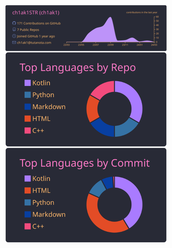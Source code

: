 [![](https://raw.githubusercontent.com/ch1ak1STR/ch1ak1STR/master/profile-summary-card-output/dracula/0-profile-details.svg)](https://github.com/vn7n24fzkq/github-profile-summary-cards)
[![](https://raw.githubusercontent.com/ch1ak1STR/ch1ak1STR/master/profile-summary-card-output/dracula/1-repos-per-language.svg)](https://github.com/vn7n24fzkq/github-profile-summary-cards)
[![](https://raw.githubusercontent.com/ch1ak1STR/ch1ak1STR/master/profile-summary-card-output/dracula/2-most-commit-language.svg)](https://github.com/vn7n24fzkq/github-profile-summary-cards)
